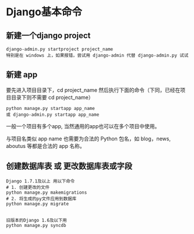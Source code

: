 # Django基本命令

## 新建一个django project

```
django-admin.py startproject project_name
特别是在 windows 上，如果报错，尝试用 django-admin 代替 django-admin.py 试试
```

## 新建 app

要先进入项目目录下，cd project_name 然后执行下面的命令（下同，已经在项目目录下则不需要 cd project_name）

```
python manage.py startapp app_name
或 django-admin.py startapp app_name
```

一般一个项目有多个app, 当然通用的app也可以在多个项目中使用。

与项目名类似 app name 也需要为合法的 Python 包名，如 blog，news, aboutus 等都是合法的 app 名称。

## 创建数据库表 或 更改数据库表或字段

```
Django 1.7.1及以上 用以下命令
# 1. 创建更改的文件
python manage.py makemigrations
# 2. 将生成的py文件应用到数据库
python manage.py migrate
 
 
旧版本的Django 1.6及以下用
python manage.py syncdb
```

